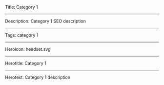 Title: Category 1

----

Description: Category 1 SEO description

----

Tags: category 1

----

Heroicon: headset.svg

----

Herotitle: Category 1

----

Herotext: Category 1 description
